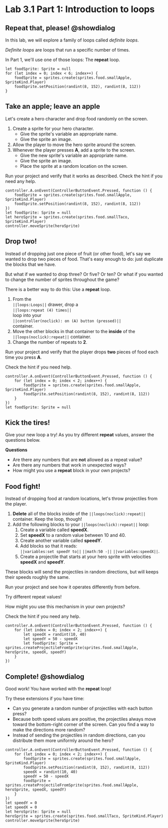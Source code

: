 # Lab 3.1 Part 1: Introduction to loops

## Repeat that, please! @showdialog

In this lab, we will explore a family of loops called *definite loops*.

*Definite loops* are loops that run a specific number of times.

In Part 1, we'll use one of those loops: The **repeat** loop.

```block
let foodSprite: Sprite = null
for (let index = 0; index < 6; index++) {
    foodSprite = sprites.create(sprites.food.smallApple, SpriteKind.Player)
    foodSprite.setPosition(randint(8, 152), randint(8, 112))
}
```

## Take an apple; leave an apple

Let's create a hero character and drop food randomly on the screen.

1.  Create a sprite for your hero character.
    -   Give the sprite's variable an appropriate name.
    -    Give the sprite an image.
1.  Allow the player to move the hero sprite around the screen.
1.  Whenever the player presses **A**, add a sprite to the screen.
    -   Give the new sprite's variable an appropriate name.
    -   Give the sprite an image.
    -   Place the sprite at a random location on the screen.

Run your project and verify that it works as described.
Check the hint if you need any help.

```blocks
controller.A.onEvent(ControllerButtonEvent.Pressed, function () {
    foodSprite = sprites.create(sprites.food.smallApple, SpriteKind.Player)
    foodSprite.setPosition(randint(8, 152), randint(8, 112))
})
let foodSprite: Sprite = null
let heroSprite = sprites.create(sprites.food.smallTaco, SpriteKind.Player)
controller.moveSprite(heroSprite)
```

## Drop two!

Instead of dropping just one piece of fruit (or other food), let's say we
wanted to drop two pieces of food. That's easy enough to do: just duplicate
the blocks that we have.

But what if we wanted to drop three? Or five?
Or ten? Or what if you wanted to change the number of sprites throughout
the game?

There is a better way to do this: Use a **repeat** loop.

1.    From the   
``||loops:Loops||`` drawer, drop a   
``||loops:repeat (4) times||``   
loop into your   
``||controller(noclick): on (A) button (pressed)||``   
container.
1.    Move the other blocks in that container to the **inside** of the
``||loops(noclick):repeat||`` container.
1.    Change the number of repeats to **2**.

Run your project and verify that the player drops **two** pieces of food
each time you press **A**.

Check the hint if you need help.

```blocks
controller.A.onEvent(ControllerButtonEvent.Pressed, function () {
    for (let index = 0; index < 2; index++) {
        foodSprite = sprites.create(sprites.food.smallApple, SpriteKind.Player)
        foodSprite.setPosition(randint(8, 152), randint(8, 112))
    }
})
let foodSprite: Sprite = null
```

## Kick the tires!

Give your new loop a try! As you try different **repeat** values,
answer the questions below.

**Questions**

-    Are there any numbers that are **not** allowed as a repeat value?
-    Are there any numbers that work in unexpected ways?
-    How might you use a **repeat** block in your own projects?

## Food fight!

Instead of dropping food at random locations, let's throw projectiles
from the player.

1.  **Delete** all of the blocks inside of the ``||loops(noclick):repeat||`` container.
Keep the loop, though!
1.  Add the following blocks to your ``||loops(noclick):repeat||`` loop:
    1.   Create a variable called **speedX**.
    1.   Set **speedX** to a random value between 10 and 40.
    1.   Create another variable called **speedY**.
    1.   Add blocks so that it reads:   
    ``||variables:set speedY to||`` ``||math:50 -||``
    ``||variables:speedX||``.
    1.   Create a projectile that starts at your hero sprite with
    velocities **speedX** and **speedY**.

These blocks will send the projectiles in random directions, but will
keeps their speeds roughly the same.

Run your project and see how it operates differently from before.

Try different repeat values!

How might you use this mechanism in your own projects?

Check the hint if you need any help.

```block
controller.A.onEvent(ControllerButtonEvent.Pressed, function () {
    for (let index = 0; index < 2; index++) {
        let speedX = randint(10, 40)
        let speedY = 50 - speedX
        let foodSprite: Sprite = sprites.createProjectileFromSprite(sprites.food.smallApple, heroSprite, speedX, speedY)
    }
})
```

## Complete! @showdialog

Good work! You have worked with the **repeat** loop!

Try these extensions if you have time:

-    Can you generate a random number of projectiles with each button press?
-    Because both speed values are positive, the projectiles always move
toward the bottom-right corner of the screen. Can you find a way to make
the directions more random?
-    Instead of sending the projectiles in random directions, can you
distribute them more uniformly around the hero?

```ghost
controller.A.onEvent(ControllerButtonEvent.Pressed, function () {
    for (let index = 0; index < 2; index++) {
        foodSprite = sprites.create(sprites.food.smallApple, SpriteKind.Player)
        foodSprite.setPosition(randint(8, 152), randint(8, 112))
        speedX = randint(10, 40)
        speedY = 50 - speedX
        foodSprite = sprites.createProjectileFromSprite(sprites.food.smallApple, heroSprite, speedX, speedY)
    }
})
let speedY = 0
let speedX = 0
let heroSprite: Sprite = null
heroSprite = sprites.create(sprites.food.smallTaco, SpriteKind.Player)
controller.moveSprite(heroSprite)
```